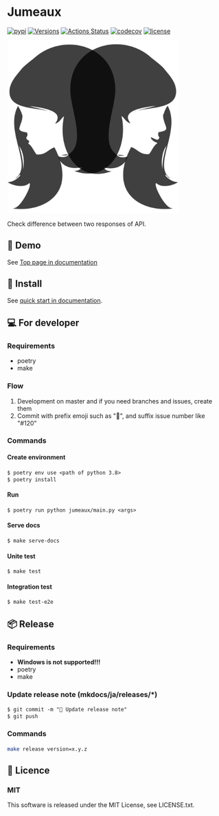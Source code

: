 Jumeaux
=======

[![pypi](https://img.shields.io/pypi/v/jumeaux.svg)](https://pypi.org/project/jumeaux/)
[![Versions](https://img.shields.io/pypi/pyversions/jumeaux.svg)](https://pypi.org/project/jumeaux/)
[![Actions Status](https://github.com/tadashi-aikawa/jumeaux/workflows/Tests/badge.svg)](https://github.com/tadashi-aikawa/jumeaux/actions)
[![codecov](https://codecov.io/gh/tadashi-aikawa/jumeaux/branch/master/graph/badge.svg)](https://codecov.io/gh/tadashi-aikawa/jumeaux)
[![license](https://img.shields.io/github/license/mashape/apistatus.svg)](https://github.com/tadashi-aikawa/jumeaux/blob/master/LICENSE)

<img src="https://github.com/tadashi-aikawa/jumeaux/blob/master/logo.png?raw=true" width=400 height=400 />

Check difference between two responses of API.


🎥 Demo
---------

See [Top page in documentation](https://tadashi-aikawa.github.io/jumeaux/)


🦉 Install
------------

See [quick start in documentation](https://tadashi-aikawa.github.io/jumeaux/ja/getstarted/quickstart/).


💻 For developer
------------------

### Requirements

* poetry
* make

### Flow

1. Development on master and if you need branches and issues, create them
2. Commit with prefix emoji such as "📝", and suffix issue number like "#120"

### Commands

#### Create environment

```
$ poetry env use <path of python 3.8>
$ poetry install
```

#### Run

```
$ poetry run python jumeaux/main.py <args>
```

#### Serve docs

```
$ make serve-docs
```

#### Unite test

```
$ make test
```

#### Integration test

```
$ make test-e2e
```



📦 Release
------------

### Requirements

* **Windows is not supported!!!**
* poetry
* make

### Update release note (mkdocs/ja/releases/*)

```
$ git commit -m "📝 Update release note"
$ git push
```

### Commands

```bash
make release version=x.y.z
```

🎫 Licence
------------

### MIT

This software is released under the MIT License, see LICENSE.txt.

